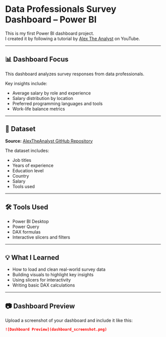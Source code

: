# Data Professionals Survey Dashboard – Power BI

This is my first Power BI dashboard project.  
I created it by following a tutorial by [Alex The Analyst](https://www.youtube.com/c/AlexTheAnalyst) on YouTube.

---

## 📊 Dashboard Focus

This dashboard analyzes survey responses from data professionals.

Key insights include:
- Average salary by role and experience
- Salary distribution by location
- Preferred programming languages and tools
- Work-life balance metrics

---

## 📁 Dataset

**Source:** [AlexTheAnalyst GitHub Repository](https://github.com/AlexTheAnalyst/Power-BI/commits?author=AlexTheAnalyst)

The dataset includes:
- Job titles
- Years of experience
- Education level
- Country
- Salary
- Tools used

---

## 🛠️ Tools Used

- Power BI Desktop  
- Power Query  
- DAX formulas  
- Interactive slicers and filters

---

## 💡 What I Learned

- How to load and clean real-world survey data  
- Building visuals to highlight key insights  
- Using slicers for interactivity  
- Writing basic DAX calculations

---

## 📷 Dashboard Preview

Upload a screenshot of your dashboard and include it like this:

```markdown
![Dashboard Preview](dashboard_screenshot.png)
